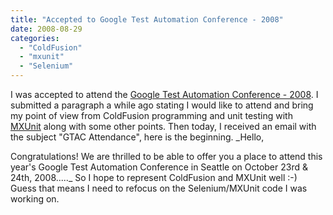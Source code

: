 ```yaml
---
title: "Accepted to Google Test Automation Conference - 2008"
date: 2008-08-29
categories: 
  - "ColdFusion"
  - "mxunit"
  - "Selenium"
---
```


I was accepted to attend the [Google Test Automation Conference - 2008](http://googletesting.blogspot.com/2008/07/call-for-attendance-gtac-2008.html). I submitted a paragraph a while ago stating I would like to attend and bring my point of view from ColdFusion programming and unit testing with [MXUnit](http://mxunit.org) along with some other points. Then today, I received an email with the subject "GTAC Attendance", here is the beginning. _Hello,  
  
Congratulations! We are thrilled to be able to offer you a place to attend this year's Google Test Automation Conference in Seattle on October 23rd & 24th, 2008....._ So I hope to represent ColdFusion and MXUnit well :-) Guess that means I need to refocus on the Selenium/MXUnit code I was working on.
